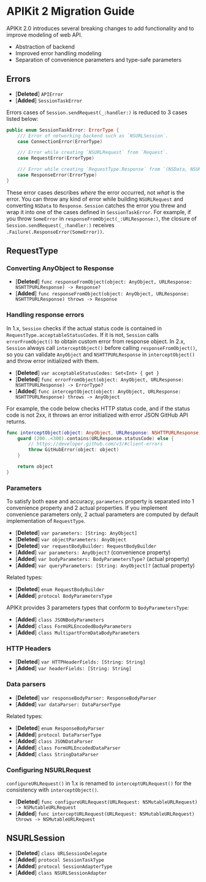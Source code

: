 # APIKit 2 Migration Guide

APIKit 2.0 introduces several breaking changes to add functionality and to improve modeling of web API.

- Abstraction of backend
- Improved error handling modeling
- Separation of convenience parameters and type-safe parameters

## Errors

- [**Deleted**] `APIError`
- [**Added**] `SessionTaskError`

Errors cases of `Session.sendRequest(_:handler:)` is reduced to 3 cases listed below:

```swift
public enum SessionTaskError: ErrorType {
    /// Error of networking backend such as `NSURLSession`.
    case ConnectionError(ErrorType)

    /// Error while creating `NSURLRequest` from `Request`.
    case RequestError(ErrorType)

    /// Error while creating `RequestType.Response` from `(NSData, NSURLResponse)`.
    case ResponseError(ErrorType)
}
```

These error cases describes *where* the error occurred, not *what* is the error. You can throw any kind of error while building `NSURLRequest` and converting `NSData` to `Response`. `Session` catches the error you threw and wrap it into one of the cases defined in `SessionTaskError`. For example, if you throw `SomeError` in `responseFromObject(_:URLResponse:)`, the closure of `Session.sendRequest(_:handler:)` receives `.Failure(.ResponseError(SomeError))`.

## RequestType

### Converting AnyObject to Response

- [**Deleted**] `func responseFromObject(object: AnyObject, URLResponse: NSHTTPURLResponse) -> Response?`
- [**Added**] `func responseFromObject(object: AnyObject, URLResponse: NSHTTPURLResponse) throws -> Response`

### Handling response errors

In 1.x, `Session` checks if the actual status code is contained in `RequestType.acceptableStatusCodes`. If it is not, `Session` calls `errorFromObject()` to obtain custom error from response object. In 2.x, `Session` always call `interceptObject()` before calling `responseFromObject()`, so you can validate `AnyObject` and `NSHTTPURLResponse` in `interceptObject()` and throw error initialized with them.

- [**Deleted**] `var acceptableStatusCodes: Set<Int> { get }`
- [**Deleted**] `func errorFromObject(object: AnyObject, URLResponse: NSHTTPURLResponse) -> ErrorType?`
- [**Added**] `func interceptObject(object: AnyObject, URLResponse: NSHTTPURLResponse) throws -> AnyObject`

For example, the code below checks HTTP status code, and if the status code is not 2xx, it throws an error initialized with error JSON GitHub API returns.

```swift
func interceptObject(object: AnyObject, URLResponse: NSHTTPURLResponse) throws -> AnyObject {
    guard (200..<300).contains(URLResponse.statusCode) else {
        // https://developer.github.com/v3/#client-errors
        throw GitHubError(object: object)
    }

    return object
}
```

### Parameters

To satisfy both ease and accuracy, `parameters` property is separated into 1 convenience property and 2 actual properties. If you implement convenience parameters only, 2 actual parameters are computed by default implementation of `RequestType`.

- [**Deleted**] `var parameters: [String: AnyObject]`
- [**Deleted**] `var objectParameters: AnyObject`
- [**Deleted**] `var requestBodyBuilder: RequestBodyBuilder`
- [**Added**] `var parameters: AnyObject?` (convenience property)
- [**Added**] `var bodyParameters: BodyParametersType?` (actual property)
- [**Added**] `var queryParameters: [String: AnyObject]?` (actual property)

Related types:

- [**Deleted**] `enum RequestBodyBuilder`
- [**Added**] `protocol BodyParametersType`

APIKit provides 3 parameters types that conform to `BodyParametersType`:

- [**Added**] `class JSONBodyParameters`
- [**Added**] `class FormURLEncodedBodyParameters`
- [**Added**] `class MultipartFormDataBodyParameters`

### HTTP Headers

- [**Deleted**] `var HTTPHeaderFields: [String: String]`
- [**Added**] `var headerFields: [String: String]`

### Data parsers

- [**Deleted**] `var responseBodyParser: ResponseBodyParser`
- [**Added**] `var dataParser: DataParserType`

Related types:

- [**Deleted**] `enum ResponseBodyParser`
- [**Added**] `protocol DataParserType`
- [**Added**] `class JSONDataParser`
- [**Added**] `class FormURLEncodedDataParser`
- [**Added**] `class StringDataParser`

### Configuring NSURLRequest

`configureURLRequest()` in 1.x is renamed to `interceptURLRequest()` for the consistency with `interceptObject()`.

- [**Deleted**] `func configureURLRequest(URLRequest: NSMutableURLRequest) -> NSMutableURLRequest`
- [**Added**] `func interceptURLRequest(URLRequest: NSMutableURLRequest) throws -> NSMutableURLRequest`

## NSURLSession

- [**Deleted**] `class URLSessionDelegate`
- [**Added**] `protocol SessionTaskType`
- [**Added**] `protocol SessionAdapterType`
- [**Added**] `class NSURLSessionAdapter`
